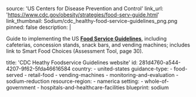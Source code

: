 source: 'US Centers for Disease Prevention and Control'
link_url: 'https://www.cdc.gov/obesity/strategies/food-serv-guide.html'
link_thumbnail: Sodium/cdc_healthy-food-service-guidelines_png.png
pinned: false
description: |
  <p>Guide to implementing the US <a href="https://www.cdc.gov/obesity/downloads/guidelines_for_federal_concessions_and_vending_operations.pdf"><strong><u>Food Service Guidelines</u></strong></a>, including cafeterias, concession stands, snack bars, and vending machines; includes link to Smart Food Choices (Assessment Tool, page 30).
  </p>
title: 'CDC Heathy Foodservice Guidelines website'
id: 281d4760-a544-4207-9f62-5fda46616584
country:
  - united-states
guidance-type:
  - food-served
  - retail-food
  - vending-machines
  - monitoring-and-evaluation
  - sodium-reduction
resource-region:
  - namerica
setting:
  - whole-of-government
  - hospitals-and-healthcare-facilities
blueprint: sodium
